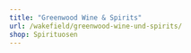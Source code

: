 ```yaml
---
title: "Greenwood Wine & Spirits"
url: /wakefield/greenwood-wine-und-spirits/
shop: Spirituosen
---
```

